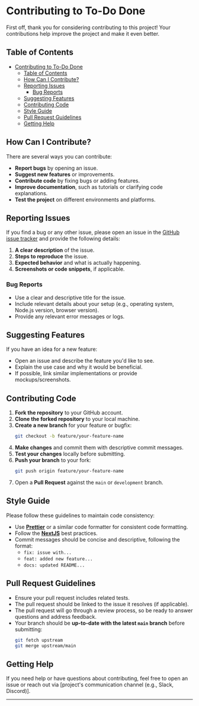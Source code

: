 # Contributing to To-Do Done

First off, thank you for considering contributing to this project! Your contributions help improve the project and make it even better.

## Table of Contents

- [Contributing to To-Do Done](#contributing-to-to-do-done)
  - [Table of Contents](#table-of-contents)
  - [How Can I Contribute?](#how-can-i-contribute)
  - [Reporting Issues](#reporting-issues)
    - [Bug Reports](#bug-reports)
  - [Suggesting Features](#suggesting-features)
  - [Contributing Code](#contributing-code)
  - [Style Guide](#style-guide)
  - [Pull Request Guidelines](#pull-request-guidelines)
  - [Getting Help](#getting-help)

## How Can I Contribute?

There are several ways you can contribute:

- **Report bugs** by opening an issue.
- **Suggest new features** or improvements.
- **Contribute code** by fixing bugs or adding features.
- **Improve documentation**, such as tutorials or clarifying code explanations.
- **Test the project** on different environments and platforms.

## Reporting Issues

If you find a bug or any other issue, please open an issue in the [GitHub issue tracker](link-to-issues) and provide the following details:

1. **A clear description** of the issue.
2. **Steps to reproduce** the issue.
3. **Expected behavior** and what is actually happening.
4. **Screenshots or code snippets**, if applicable.

### Bug Reports

- Use a clear and descriptive title for the issue.
- Include relevant details about your setup (e.g., operating system, Node.js version, browser version).
- Provide any relevant error messages or logs.

## Suggesting Features

If you have an idea for a new feature:

- Open an issue and describe the feature you'd like to see.
- Explain the use case and why it would be beneficial.
- If possible, link similar implementations or provide mockups/screenshots.

## Contributing Code

1. **Fork the repository** to your GitHub account.
2. **Clone the forked repository** to your local machine.
3. **Create a new branch** for your feature or bugfix:
   ```bash
   git checkout -b feature/your-feature-name
   ```
4. **Make changes** and commit them with descriptive commit messages.
5. **Test your changes** locally before submitting.
6. **Push your branch** to your fork:
   ```bash
   git push origin feature/your-feature-name
   ```
7. Open a **Pull Request** against the `main` or `development` branch.

## Style Guide

Please follow these guidelines to maintain code consistency:

- Use **[Prettier](https://prettier.io/)** or a similar code formatter for consistent code formatting.
- Follow the **[NextJS](https://nextjs.org/docs)** best practices.
- Commit messages should be concise and descriptive, following the format:
  - `fix: issue with...`
  - `feat: added new feature...`
  - `docs: updated README...`

## Pull Request Guidelines

- Ensure your pull request includes related tests.
- The pull request should be linked to the issue it resolves (if applicable).
- The pull request will go through a review process, so be ready to answer questions and address feedback.
- Your branch should be **up-to-date with the latest `main` branch** before submitting:
  ```bash
  git fetch upstream
  git merge upstream/main
  ```

## Getting Help

If you need help or have questions about contributing, feel free to open an issue or reach out via [project's communication channel (e.g., Slack, Discord)].

---
